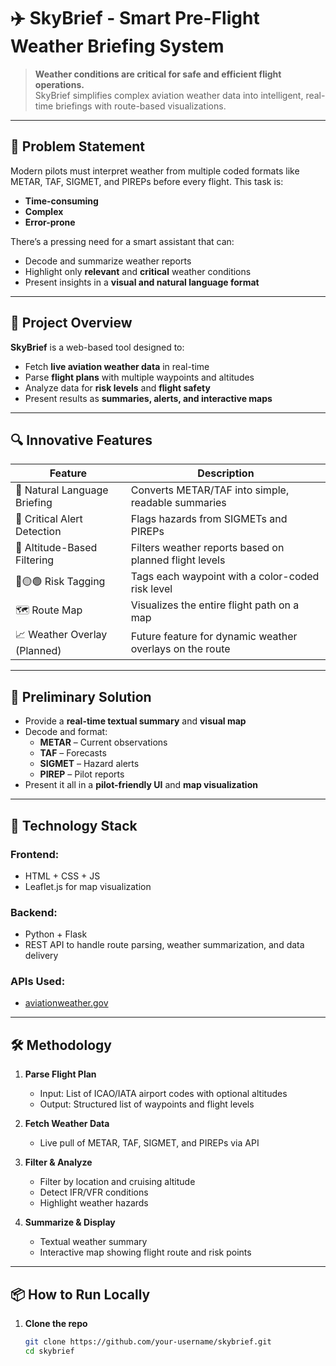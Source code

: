 # ✈️ SkyBrief - Smart Pre-Flight Weather Briefing System

> **Weather conditions are critical for safe and efficient flight operations.**  
> SkyBrief simplifies complex aviation weather data into intelligent, real-time briefings with route-based visualizations.

---

## 🧠 Problem Statement

Modern pilots must interpret weather from multiple coded formats like METAR, TAF, SIGMET, and PIREPs before every flight. This task is:

- **Time-consuming**
- **Complex**
- **Error-prone**

There’s a pressing need for a smart assistant that can:
- Decode and summarize weather reports
- Highlight only **relevant** and **critical** weather conditions
- Present insights in a **visual and natural language format**

---

## 🚀 Project Overview

**SkyBrief** is a web-based tool designed to:
- Fetch **live aviation weather data** in real-time
- Parse **flight plans** with multiple waypoints and altitudes
- Analyze data for **risk levels** and **flight safety**
- Present results as **summaries, alerts, and interactive maps**

---

## 🔍 Innovative Features

| Feature | Description |
|--------|-------------|
| 💬 Natural Language Briefing | Converts METAR/TAF into simple, readable summaries |
| 🚨 Critical Alert Detection | Flags hazards from SIGMETs and PIREPs |
| 📶 Altitude-Based Filtering | Filters weather reports based on planned flight levels |
| 🔴🟡🟢 Risk Tagging | Tags each waypoint with a color-coded risk level |
| 🗺️ Route Map | Visualizes the entire flight path on a map |
| 📈 Weather Overlay (Planned) | Future feature for dynamic weather overlays on the route |

---

## 🧪 Preliminary Solution

- Provide a **real-time textual summary** and **visual map**
- Decode and format:
  - **METAR** – Current observations
  - **TAF** – Forecasts
  - **SIGMET** – Hazard alerts
  - **PIREP** – Pilot reports
- Present it all in a **pilot-friendly UI** and **map visualization**

---

## 🧰 Technology Stack

### Frontend:
- HTML + CSS + JS
- Leaflet.js for map visualization

### Backend:
- Python + Flask
- REST API to handle route parsing, weather summarization, and data delivery

### APIs Used:
- [aviationweather.gov](https://aviationweather.gov/)


---

## 🛠️ Methodology

1. **Parse Flight Plan**
   - Input: List of ICAO/IATA airport codes with optional altitudes
   - Output: Structured list of waypoints and flight levels

2. **Fetch Weather Data**
   - Live pull of METAR, TAF, SIGMET, and PIREPs via API

3. **Filter & Analyze**
   - Filter by location and cruising altitude
   - Detect IFR/VFR conditions
   - Highlight weather hazards

4. **Summarize & Display**
   - Textual weather summary
   - Interactive map showing flight route and risk points

---

## 📦 How to Run Locally

1. **Clone the repo**  
   ```bash
   git clone https://github.com/your-username/skybrief.git
   cd skybrief
